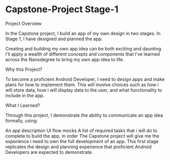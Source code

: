 # Capstone-Project Stage-1

Project Overview

In the Capstone project, I build an app of my own design in two stages. In Stage 1, I have designed and planned the app.

Creating and building my own app idea can be both exciting and daunting. I'll apply a wealth of different concepts and components that I've learned across the Nanodegree to bring my own app idea to life.

Why this Project?

To become a proficient Android Developer, I need to design apps and make plans for how to implement them. This will involve choices such as how i will store data, how i will display data to the user, and what functionality to include in the app.

What I Learned?

Through this project, I demonstrate the ability to communicate an app idea formally, using:

An app description
UI flow mocks
A list of required tasks that i will do to complete to build the app, in order
The Capstone project will give me the experience i need to own the full development of an app. This first stage replicates the design and planning experience that proficient Android Developers are expected to demonstrate.
